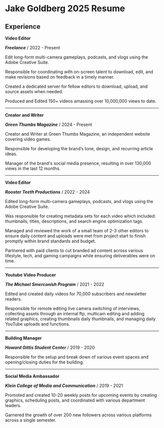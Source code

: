 <h1> Jake Goldberg 2025 Resume</h1>

<h2> Experience</h2>

<b>Video Editor</b>
 
 ***Freelance*** / 2022 - Present
 
Edit long-form multi-camera gameplays, podcasts, and vlogs using the Adobe Creative Suite.

Responsible for coordinating with on-screen talent to download, edit, and make revisions based on feedback in a timely manner.

Created a dedicated server for fellow editors to download, upload, and source assets when needed.

Produced and Edited 150+ videos amassing over 10,000,000 views to date.

----------------------

<b>Creator and Writer</b>

***Green Thumbs Magazine*** / 2024 - Present

Creator and Writer at Green Thumbs Magazine, an independent website covering video games.

Responsible for developing the brand’s tone, design, and recurring article ideas.

Manager of the brand's social media presence, resulting in over 130,000 views in the last 12 months.

-----------------------

<b>Video Editor</b>

***Rooster Teeth Productions*** / 2022 - 2024

Edited long-form multi-camera gameplays, podcasts, and vlogs using the Adobe Creative Suite.

Was responsible for creating metadata sets for each video which included: thumbnails, titles, descriptions, and search engine optimization tags. 

Managed and reviewed the work of a small team of 2-3 other editors to ensure daily content and uploads were met from project start to finish promptly within brand standards and budget.

Partnered with paid clients to cut branded ad content across various lifestyle, tech, and gaming campaigns while ensuring deliverables were on time.

----------------------

<b>Youtube Video Producer</b>

***The Michael Smerconish Program*** / 2021 - 2022

Edited and created daily videos for 70,000 subscribers and newsletter readers.
 
Responsible for remote editing live camera switching of interviews, collecting assets through an internal ftp, multicam editing and adding related graphics, creating thumbnails daily thumbnails, and managing daily YouTube uploads and functions.

----------------------

<b>Building Manager</b>

***Howard Gittis Student Center*** / 2019 - 2020

Responsible for the setup and break down of various event spaces and opening/closing duties for the building.

----------------------

<b>Social Media Ambassador</b>

***Klein College of Media and Communication*** / 2019 - 2021

Promoted and created 10-20 weekly posts for upcoming events by creating graphics, scheduling posts, and coordinated with various department leaders. 

Garnered the growth of over 200 new followers across various platforms across a single semester.
